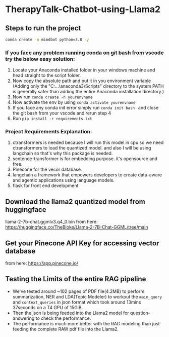# TherapyTalk-Chatbot-using-Llama2

## Steps to run the project

```bash
conda create -n mindbot python=3.8 -y
```
### If you face any problem running conda on git bash from vscode try the below easy solution:
1. Locate your Anaconda installed folder in your windows machine and head straight to the script folder.
2. Now copy the absolute path and put it in you environment variable (Adding only the "C:\...\anaconda3\Scripts" directory to the system PATH is generally safer than adding the entire Anaconda installation directory.)
3. Now run ```conda create -n yourenvname ```
4. Now activate the env by using ```conda activate yourenvname```
5. If you face any conda init error simply run ```conda init bash ``` and close the git bash from your vscode and rerun step 4
6. Run ```pip install -r requirements.txt ```

### Project Requirements Explanation:
1. ctransformers is needed because I will run this model in cpu so we need ctransformers to load the quantized model. and also I will be using langchain so that's why this package is needed.
2. sentence-transformer is for embedding purpose. it's opensource and free.
3. Pinecone for the vecor database.  
4. langchain  a framework that empowers developers to create data-aware and agentic applications using language models.
5. flask for front end development

## Download the llama2 quantized model from huggingface
llama-2-7b-chat.ggmlv3.q4_0.bin from here: https://huggingface.co/TheBloke/Llama-2-7B-Chat-GGML/tree/main 

## Get your Pinecone API Key for accessing vector database
from here: https://app.pinecone.io/

## Testing the Limits of the entire RAG pipeline
- We've tested around ~102 pages of PDF file(4.2MB) to perform summarization, NER and LDA(Topic Modeler) to workout the `main_query` and `context_queries` in json format which took around 13mins 37seconds on a T4 GPU of 15GiB.
- Then the json is being feeded into the Llama2 model for question-answering to check the performance.
- The performance is much more better with the RAG modeling than just feeding the complete RAW pdf file into the Llama2.

